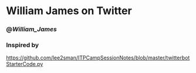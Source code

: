 William James on Twitter
========================

### @_William_James_



### Inspired by
https://github.com/lee2sman/ITPCampSessionNotes/blob/master/twitterbotStarterCode.py


